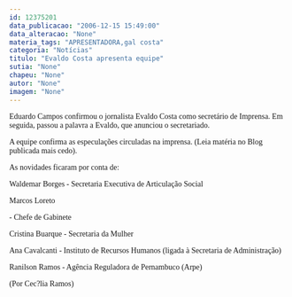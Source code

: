 ```yaml
---
id: 12375201
data_publicacao: "2006-12-15 15:49:00"
data_alteracao: "None"
materia_tags: "APRESENTADORA,gal costa"
categoria: "Notícias"
titulo: "Evaldo Costa apresenta equipe"
sutia: "None"
chapeu: "None"
autor: "None"
imagem: "None"
---
```

<p><P><FONT face=Verdana>Eduardo Campos confirmou o jornalista Evaldo Costa como secretário de Imprensa. </FONT><FONT face=Verdana>Em seguida, passou a palavra a Evaldo, que anunciou o secretariado. </FONT></P></p>
<p><P><FONT face=Verdana>A equipe confirma as especulações&nbsp;circuladas na imprensa. (Leia matéria no Blog publicada mais cedo).</FONT></P></p>
<p><P><FONT face=Verdana>As novidades ficaram por conta de:</FONT></P></p>
<p><P><FONT face=Verdana>Waldemar Borges - Secretaria Executiva de Articulação Social</FONT></P></p>
<p><P><FONT face=Verdana>Marcos Loreto</p>
<p> - Chefe de Gabinete</FONT></P></p>
<p><P><FONT face=Verdana>Cristina Buarque - Secretaria da Mulher</FONT></P></p>
<p><P><FONT face=Verdana>Ana Cavalcanti - Instituto de Recursos Humanos (ligada à Secretaria de Administração)</FONT></P></p>
<p><P><FONT face=Verdana>Ranilson Ramos - Agência Reguladora de Pernambuco (Arpe)</FONT></P></p>
<p><P><FONT face=Verdana>(Por Cec?lia Ramos)</FONT></P> </p>
